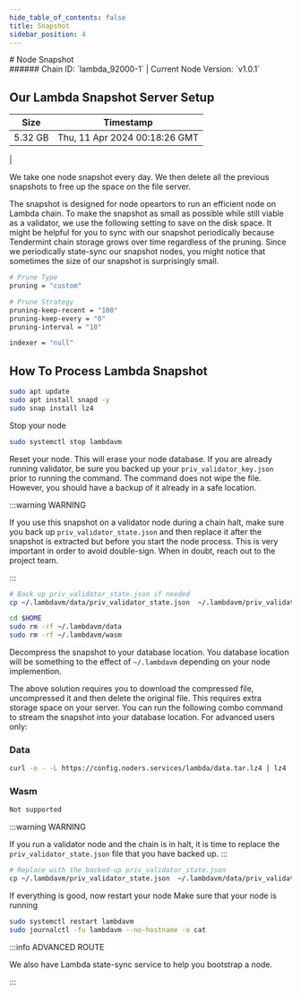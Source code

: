 ```yaml
---
hide_table_of_contents: false
title: Snapshot
sidebar_position: 4
---
```


<div class="h1-with-icon icon-lambda">
# Node Snapshot
</div>
###### Chain ID: `lambda_92000-1` | Current Node Version: `v1.0.1`

## Our Lambda Snapshot Server Setup

| Size   | Timestamp   |
|--------|-------------|
| 5.32 GB | Thu, 11 Apr 2024 00:18:26 GMT |


We take one node snapshot every day. We then delete all the previous snapshots to free up the space on the file server.

The snapshot is designed for node opeartors to run an efficient node on Lambda chain. To make the snapshot as small as possible while still viable as a validator, we use the following setting to save on the disk space. It might be helpful for you to sync with our snapshot periodically because Tendermint chain storage grows over time regardless of the pruning. Since we periodically state-sync our snapshot nodes, you might notice that sometimes the size of our snapshot is surprisingly small.

```bash title="app.toml"
# Prune Type
pruning = "custom"

# Prune Strategy
pruning-keep-recent = "100"
pruning-keep-every = "0"
pruning-interval = "10"
```

```bash title="config.toml"
indexer = "null"
```

## How To Process Lambda Snapshot
```bash
sudo apt update
sudo apt install snapd -y
sudo snap install lz4
```

Stop your node
```bash
sudo systemctl stop lambdavm
```
Reset your node. This will erase your node database. If you are already running validator, be sure you backed up your `priv_validator_key.json` prior to running the command. The command does not wipe the file. However, you should have a backup of it already in a safe location.

:::warning WARNING

If you use this snapshot on a validator node during a chain halt, make sure you back up `priv_validator_state.json` and then replace it after the snapshot is extracted but before you start the node process. This is very important in order to avoid double-sign. When in doubt, reach out to the project team.

:::

```bash
# Back up priv_validator_state.json if needed
cp ~/.lambdavm/data/priv_validator_state.json  ~/.lambdavm/priv_validator_state.json

cd $HOME
sudo rm -rf ~/.lambdavm/data
sudo rm -rf ~/.lambdavm/wasm
```

Decompress the snapshot to your database location. You database location will be something to the effect of `~/.lambdavm` depending on your node implemention.

The above solution requires you to download the compressed file, uncompressed it and then delete the original file. This requires extra storage space on your server. You can run the following combo command to stream the snapshot into your database location. For advanced users only:
### Data
```bash
curl -o - -L https://config.noders.services/lambda/data.tar.lz4 | lz4 -d | tar -x -C ~/.lambdavm
```
### Wasm
```bash
Not supported
```

:::warning WARNING

If you run a validator node and the chain is in halt, it is time to replace the `priv_validator_state.json` file that you have backed up.
:::

```bash
# Replace with the backed-up priv_validator_state.json
cp ~/.lambdavm/priv_validator_state.json  ~/.lambdavm/data/priv_validator_state.json
```

If everything is good, now restart your node
Make sure that your node is running

```bash
sudo systemctl restart lambdavm
sudo journalctl -fu lambdavm --no-hostname -o cat
```

:::info ADVANCED ROUTE

We also have Lambda state-sync service to help you bootstrap a node.

:::
